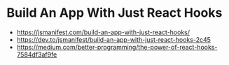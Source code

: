 # Build An App With Just React Hooks

- https://jsmanifest.com/build-an-app-with-just-react-hooks/
- https://dev.to/jsmanifest/build-an-app-with-just-react-hooks-2c45
- https://medium.com/better-programming/the-power-of-react-hooks-7584df3af9fe
